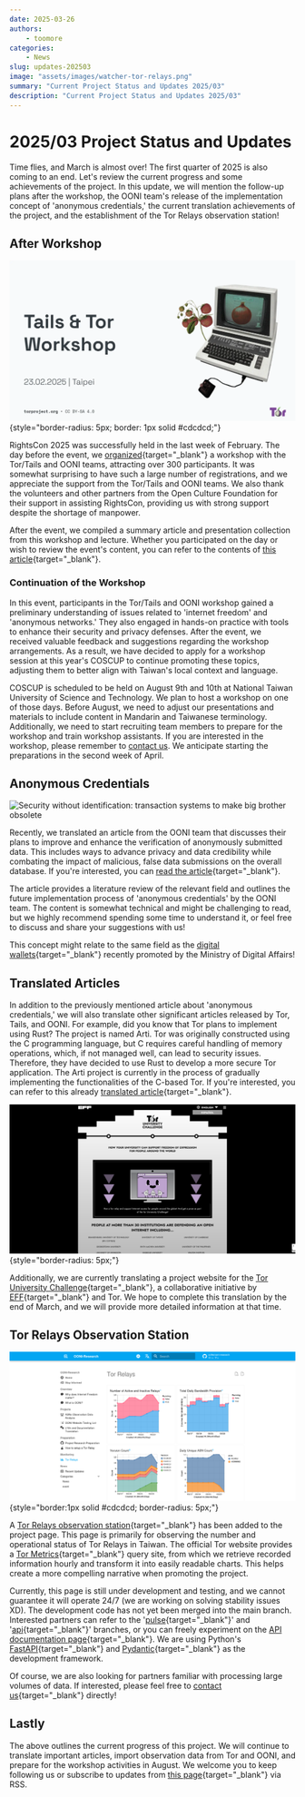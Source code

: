 ```yaml
---
date: 2025-03-26
authors:
    - toomore
categories:
    - News
slug: updates-202503
image: "assets/images/watcher-tor-relays.png"
summary: "Current Project Status and Updates 2025/03"
description: "Current Project Status and Updates 2025/03"
---
```

# 2025/03 Project Status and Updates

Time flies, and March is almost over! The first quarter of 2025 is also coming to an end. Let's review the current progress and some achievements of the project. In this update, we will mention the follow-up plans after the workshop, the OONI team's release of the implementation concept of 'anonymous credentials,' the current translation achievements of the project, and the establishment of the Tor Relays observation station!

<!-- more -->

## After Workshop

![](./assets/images/tor-tails-workshop-slide.webp){style="border-radius: 5px; border: 1px solid #cdcdcd;"}

RightsCon 2025 was successfully held in the last week of February. The day before the event, we [organized](./rightscon25-pre-event.md){target="_blank"} a workshop with the Tor/Tails and OONI teams, attracting over 300 participants. It was somewhat surprising to have such a large number of registrations, and we appreciate the support from the Tor/Tails and OONI teams. We also thank the volunteers and other partners from the Open Culture Foundation for their support in assisting RightsCon, providing us with strong support despite the shortage of manpower.

After the event, we compiled a summary article and presentation collection from this workshop and lecture. Whether you participated on the day or wish to review the event's content, you can refer to the contents of [this article](./rightscon25-tor-tails-ooni-after.md){target="_blank"}.

### Continuation of the Workshop

In this event, participants in the Tor/Tails and OONI workshop gained a preliminary understanding of issues related to 'internet freedom' and 'anonymous networks.' They also engaged in hands-on practice with tools to enhance their security and privacy defenses. After the event, we received valuable feedback and suggestions regarding the workshop arrangements. As a result, we have decided to apply for a workshop session at this year's COSCUP to continue promoting these topics, adjusting them to better align with Taiwan's local context and language.

COSCUP is scheduled to be held on August 9th and 10th at National Taiwan University of Science and Technology. We plan to host a workshop on one of those days. Before August, we need to adjust our presentations and materials to include content in Mandarin and Taiwanese terminology. Additionally, we need to start recruiting team members to prepare for the workshop and train workshop assistants. If you are interested in the workshop, please remember to [contact us](../../contact.md). We anticipate starting the preparations in the second week of April.

## Anonymous Credentials

![Security without identification: transaction systems to make big brother obsolete](https://ooni.org/post/2025-probe-security-without-identification/images/chaum.png)

Recently, we translated an article from the OONI team that discusses their plans to improve and enhance the verification of anonymously submitted data. This includes ways to advance privacy and data credibility while combating the impact of malicious, false data submissions on the overall database. If you're interested, you can [read the article](https://ooni-research.ocf.tw/docs/blog/2025/03/2025-probe-security-without-identification/){target="_blank"}.

The article provides a literature review of the relevant field and outlines the future implementation process of 'anonymous credentials' by the OONI team. The content is somewhat technical and might be challenging to read, but we highly recommend spending some time to understand it, or feel free to discuss and share your suggestions with us!

This concept might relate to the same field as the [digital wallets](https://wallet.gov.tw/){target="_blank"} recently promoted by the Ministry of Digital Affairs!

## Translated Articles

In addition to the previously mentioned article about 'anonymous credentials,' we will also translate other significant articles released by Tor, Tails, and OONI. For example, did you know that Tor plans to implement using Rust? The project is named Arti. Tor was originally constructed using the C programming language, but C requires careful handling of memory operations, which, if not managed well, can lead to security issues. Therefore, they have decided to use Rust to develop a more secure Tor application. The Arti project is currently in the process of gradually implementing the functionalities of the C-based Tor. If you're interested, you can refer to this already [translated article](https://ooni-research.ocf.tw/docs/blog/2025/03/arti_1_4_1_released/){target="_blank"}.

![EFF, Tor University](./assets/images/eff-tor-university.png){style="border-radius: 5px;"}

Additionally, we are currently translating a project website for the [Tor University Challenge](https://toruniversity.eff.org/){target="_blank"}, a collaborative initiative by [EFF](https://www.eff.org/){target="_blank"} and Tor. We hope to complete this translation by the end of March, and we will provide more detailed information at that time.

## Tor Relays Observation Station

![Tor Relays Observation Station](./assets/images/watcher-tor-relays.png){style="border:1px solid #cdcdcd; border-radius: 5px;"}

A [Tor Relays observation station](../../watcher-tor-relays.md){target="_blank"} has been added to the project page. This page is primarily for observing the number and operational status of Tor Relays in Taiwan. The official Tor website provides a [Tor Metrics](https://metrics.torproject.org/){target="_blank"} query site, from which we retrieve recorded information hourly and transform it into easily readable charts. This helps create a more compelling narrative when promoting the project.

Currently, this page is still under development and testing, and we cannot guarantee it will operate 24/7 (we are working on solving stability issues XD). The development code has not yet been merged into the main branch. Interested partners can refer to the '[pulse](https://github.com/ocftw/ooni-research/compare/main...pulse?expand=1){target="_blank"}' and '[api](https://github.com/ocftw/ooni-research/compare/main...api?expand=1){target="_blank"}' branches, or you can freely experiment on the [API documentation page](https://ooni-research.ocf.tw/api/docs){target="_blank"}. We are using Python's [FastAPI](https://fastapi.tiangolo.com/){target="_blank"} and [Pydantic](https://docs.pydantic.dev/latest/){target="_blank"} as the development framework.

Of course, we are also looking for partners familiar with processing large volumes of data. If interested, please feel free to [contact us](../../contact.md){target="_blank"} directly!

## Lastly

The above outlines the current progress of this project. We will continue to translate important articles, import observation data from Tor and OONI, and prepare for the workshop activities in August. We welcome you to keep following us or subscribe to updates from [this page](../index.md){target="_blank"} via RSS.
